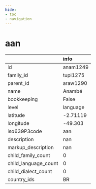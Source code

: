 ```yaml
---
hide:
- toc
- navigation
---
```

# aan
|                      | info     |
|:---------------------|:---------|
| id                   | anam1249 |
| family_id            | tupi1275 |
| parent_id            | araw1290 |
| name                 | Anambé   |
| bookkeeping          | False    |
| level                | language |
| latitude             | -2.71119 |
| longitude            | -49.303  |
| iso639P3code         | aan      |
| description          | nan      |
| markup_description   | nan      |
| child_family_count   | 0        |
| child_language_count | 0        |
| child_dialect_count  | 0        |
| country_ids          | BR       |
